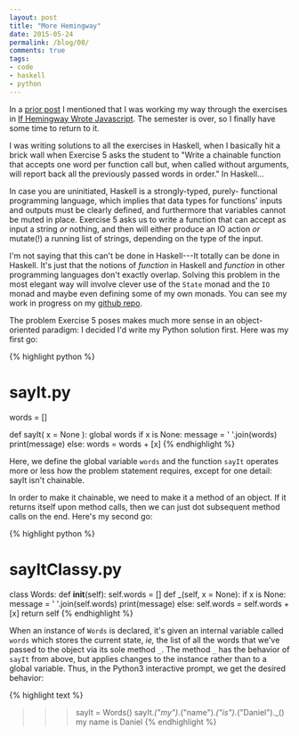 ```yaml
---
layout: post
title: "More Hemingway"
date: 2015-05-24
permalink: /blog/08/
comments: true
tags:
- code
- haskell
- python
---
```


In a [prior post](/blog/05/) I mentioned that I was working my way
through the exercises in [If Hemingway Wrote Javascript][1]. The
semester is over, so I finally have some time to return to it.

  [1]: http://www.amazon.com/Hemingway-Wrote-JavaScript-Angus-Croll/dp/1593275854/ref=sr_1_1?ie=UTF8&qid=1422475515&sr=8-1&keywords=if+hemingway+wrote+javascript

I was writing solutions to all the exercises in Haskell, when I
basically hit a brick wall when Exercise 5 asks the student to "Write a
chainable function that accepts one word per function call but, when
called without arguments, will report back all the previously passed
words in order." In Haskell...

<!--break-->

In case you are uninitiated, Haskell is a strongly-typed, purely-
functional programming language, which implies that data types for
functions' inputs and outputs must be clearly defined, and furthermore
that variables cannot be muted in place. Exercise 5 asks us to write a
function that can accept as input a string _or_ nothing, and then will
either produce an IO action _or_ mutate(!) a running list of strings,
depending on the type of the input.

I'm not saying that this can't be done in Haskell---It totally can be
done in Haskell. It's just that the notions of _function_ in Haskell and
_function_ in other programming languages don't exactly overlap. Solving
this problem in the most elegant way will involve clever use of the
`State` monad and the `IO` monad and maybe even defining some of my own
monads. You can see my work in progress on my [github
repo](http://github.com/friedbrice/hemingway).

The problem Exercise 5 poses makes much more sense in an object-oriented
paradigm: I decided I'd write my Python solution first. Here was my
first go:

{% highlight python %}
# sayIt.py
words = []

def sayIt( x = None ):
    global words
    if x is None:
        message = ' '.join(words)
        print(message)
    else:
        words = words + [x]
{% endhighlight %}

Here, we define the global variable `words` and the function `sayIt`
operates more or less how the problem statement requires, except for one
detail: sayIt isn't chainable.

In order to make it chainable, we need to make it a method of an object.
If it returns itself upon method calls, then we can just dot subsequent
method calls on the end. Here's my second go:

{% highlight python %}
# sayItClassy.py
class Words:
    def __init__(self):
        self.words = []
    def _(self, x = None):
        if x is None:
            message = ' '.join(self.words)
            print(message)
        else:
            self.words = self.words + [x]
        return self
{% endhighlight %}

When an instance of `Words` is declared, it's given an internal variable
called `words` which stores the current state, _ie,_ the list of all the
words that we've passed to the object via its sole method `_`. The
method `_` has the behavior of `sayIt` from above, but applies changes
to the instance rather than to a global variable. Thus, in the Python3
interactive prompt, we get the desired behavior:

{% highlight text %}
>>> sayIt = Words()
>>> sayIt._("my")._("name")._("is")._("Daniel")._()
my name is Daniel
{% endhighlight %}
